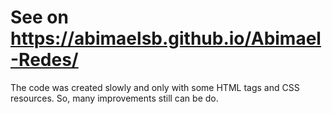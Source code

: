 # See on https://abimaelsb.github.io/Abimael-Redes/

The code was created slowly and only with some HTML tags and CSS resources. So, many improvements still can be do.
